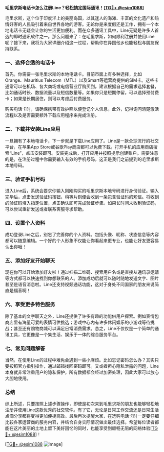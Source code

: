 **毛里求斯电话卡怎么注册Line？轻松搞定国际通讯！[[TG💪+ @esim1088](https://t.me/s/esim1088)]**

毛里求斯，这个位于印度洋上的美丽岛国，以其迷人的海滩、丰富的文化遗产和热情好客的人民吸引着来自世界各地的游客。无论你是来度假还是工作，拥有一个本地电话卡无疑会让你的生活更加便利。而在众多通讯工具中，Line无疑是许多人首选的即时通讯软件之一。那么问题来了：在毛里求斯，如何顺利注册并使用Line呢？接下来，我将为大家详细介绍这一过程，帮助你在异国他乡也能轻松与朋友保持联系。

### 一、选择合适的电话卡

首先，你需要一张毛里求斯的本地电话卡。目前市面上有多种选择，比如Orange、Mauritius Telecom（MTL）以及Smart等运营商提供的SIM卡。这些卡通常可以在机场、各大商场或电信营业厅购买到。建议根据自己的需求选择套餐，比如通话时长、数据流量以及短信数量等。如果你只是短期停留，可以选择预付费卡；如果是长期居住，则可以考虑后付费服务。

购买电话卡时，请确保携带有效护照以便登记个人信息。此外，记得询问清楚激活流程以及是否需要额外下载应用程序来完成注册。

### 二、下载并安装Line应用

一旦拥有了本地电话卡，下一步就是下载Line应用了。Line是一款全球流行的社交平台，在苹果App Store或谷歌Play商店都可以免费下载。打开手机的应用商店搜索“Line”，点击安装即可。安装完成后，打开应用并按照提示创建账户。需要注意的是，在注册过程中你需要输入有效的手机号码，这正是我们之前提到的毛里求斯本地号码。

### 三、验证手机号码

进入Line后，系统会要求你输入刚刚购买的毛里求斯本地号码进行身份验证。输入完毕后，点击发送验证码按钮，稍等片刻便会收到一条包含验证码的短信。将收到的验证码填入指定位置，点击确认即可完成验证步骤。如果长时间未收到验证码，可以尝试重新发送或者联系客服寻求帮助。

### 四、设置个人资料

成功登录Line之后，别忘了完善你的个人资料。包括头像、昵称、状态信息等内容都可以随意编辑。一个好的个人形象不仅能让你看起来更专业，也能让好友更容易认出你哦！

### 五、添加好友开始聊天

现在你可以开始添加好友啦！通过扫描二维码、搜索用户名或是直接从通讯录邀请等方式都可以快速找到你想联系的人。添加成功后就可以随时随地发送文字、图片甚至是语音消息啦。Line还支持视频通话功能，这对于身处不同国家的朋友来说简直是福音啊！

### 六、享受更多特色服务

除了基本的文字聊天之外，Line还提供了许多有趣的功能供用户探索。例如表情包商店里有海量可爱的表情可供挑选；游戏中心内有许多休闲娱乐的小游戏等待挑战；甚至还有购物商城可以满足日常消费需求。总之，Line不仅仅是一个简单的通讯工具，它更像是一个集生活、娱乐于一体的综合服务平台。

### 七、常见问题解答

当然，在使用Line的过程中难免会遇到一些小麻烦。比如忘记密码怎么办？其实只要按照官方指引操作，通过邮箱找回密码即可。又或者担心隐私泄露的问题，Line本身就非常注重用户的隐私保护，所有数据都会经过加密处理，因此大家可以放心大胆地使用。

### 总结

综上所述，只要按照上述步骤操作，即使是初次来到毛里求斯的朋友也能够轻松地注册并使用Line这款优秀的社交软件。有了它，无论是日常工作交流还是日常生活点滴分享都将变得更加便捷高效。最后再次提醒大家，在选购电话卡时一定要仔细比较各家运营商的服务内容，并结合自身实际情况做出最佳选择。希望每位读者都能在这片美丽的土地上留下美好回忆的同时，也能享受到顺畅无阻的网络体验[[TG💪+ @esim1088](https://t.me/s/esim1088)]！

[[TG💪+ @esim1088](https://t.me/s/esim1088) ![Image](https://i.postimg.cc/4NQfJmqS/Snipaste-2025-05-13-00-14-12.png)]